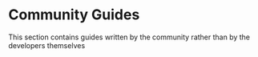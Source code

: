 # Community Guides

This section contains guides written by the community rather than by the developers themselves